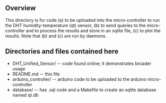 ## Overview

This directory is for code (a) to be uploaded into the micro-controller to run
the DHT humidity-temperature (qt) sensor, (b) to send queries to the
micro-controller and to process the results and store in an sqlite file, (c) to
plot the results. Note that (b) and (c) are run by daemons.

## Directories and files contained here

* DHT_Unified_Sensor/ -- code found online; it demonstrates broader usage
* README.md -- this file
* arduino_controller/ -- arduino code to be uploaded to the arduino micro-controller
* database/ -- has .sql code and a Makefile to create an sqlite database named qt.db
